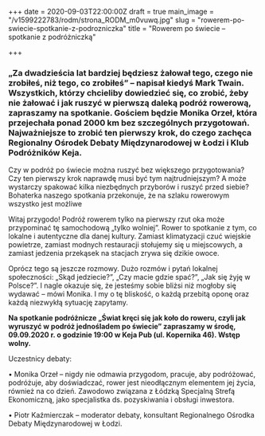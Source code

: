 +++
date = 2020-09-03T22:00:00Z
draft = true
main_image = "/v1599222783/rodm/strona_RODM_m0vuwq.jpg"
slug = "rowerem-po-swiecie-spotkanie-z-podrozniczka"
title = "Rowerem po świecie – spotkanie z podróżniczką"

+++
### **„Za dwadzieścia lat bardziej będziesz żałował tego, czego nie zrobiłeś, niż tego, co zrobiłeś”** – **napisał kiedyś Mark Twain. Wszystkich, którzy chcieliby dowiedzieć się, co zrobić, żeby nie żałować i jak ruszyć w pierwszą daleką podróż rowerową, zapraszamy na spotkanie. Gościem będzie Monika Orzeł, która przejechała ponad 2000 km bez szczególnych przygotowań. Najważniejsze to zrobić ten pierwszy krok, do czego zachęca Regionalny Ośrodek Debaty Międzynarodowej w Łodzi i Klub Podróżników Keja.**

Czy w podróż po świecie można ruszyć bez większego przygotowania? Czy ten pierwszy krok naprawdę musi być tym najtrudniejszym? A może wystarczy spakować kilka niezbędnych przyborów i ruszyć przed siebie? Bohaterka naszego spotkania przekonuje, że na szlaku rowerowym wszystko jest możliwe

Witaj przygodo! Podróż rowerem tylko na pierwszy rzut oka może przypominać tę samochodową „tylko wolniej”. Rower to spotkanie z tym, co lokalne i autentyczne dla danej kultury. Zamiast klimatyzacji czuć wiejskie powietrze, zamiast modnych restauracji stołujemy się u miejscowych, a zamiast jedzenia przekąsek na stacjach zrywa się dzikie owoce.

Oprócz tego są jeszcze rozmowy. Dużo rozmów i pytań lokalnej społeczności: „Skąd jedziecie?”, „Czy macie gdzie spać?”, „Jak się żyję w Polsce?”. I nagle okazuje się, że jesteśmy sobie bliżsi niż mogłoby się wydawać – mówi Monika. I my o tę bliskość, o każdą przebitą oponę oraz każdą niezwykłą sytuację zapytamy.

**Na spotkanie podróżnicze „Świat kręci się jak koło do roweru, czyli jak wyruszyć w podróż jednośladem po świecie” zapraszamy w środę, 09.09.2020 r. o godzinie 19:00 w Keja Pub (ul. Kopernika 46). Wstęp wolny.**

Uczestnicy debaty:

• Monika Orzeł – nigdy nie odmawia przygodom, pracuje, aby podróżować, podróżuje, aby doświadczać, rower jest nieodłącznym elementem jej życia, również na co dzień. Zawodowo związana z Łódzką Specjalną Strefą Ekonomiczną, jako specjalistka ds. pozyskiwania i obsługi inwestora.

• Piotr Kaźmierczak – moderator debaty, konsultant Regionalnego Ośrodka Debaty Międzynarodowej w Łodzi.